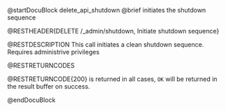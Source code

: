 
@startDocuBlock delete_api_shutdown
@brief initiates the shutdown sequence

@RESTHEADER{DELETE /_admin/shutdown, Initiate shutdown sequence}

@RESTDESCRIPTION
This call initiates a clean shutdown sequence. Requires administrive privileges

@RESTRETURNCODES

@RESTRETURNCODE{200}
is returned in all cases, `OK` will be returned in the result buffer on success.

@endDocuBlock

